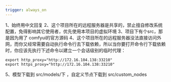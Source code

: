 ```yaml
---
trigger: always_on
---
```


1、始终用中文回复
2、这个项目所在的远程服务器是共享的，禁止擅自修改系统配置，免得影响其它使用者，优先使用本项目的虚拟环境
3、项目下有个src，那是因为用了 comfyui的官方源码
4、这个项目所在的远程服务器没法直接访问外网，而你又经常需要自动执行命令行去下载依赖，所以当你要打开命令行下载依赖时，你应该先执行下述命令以建立一个会话级别的临时代理：
```
export http_proxy="http://172.16.104.138:33210"
export https_proxy="http://172.16.104.138:33210"
```

5、模型下载到 src/models/下 ，自定义节点下载到  src/custom_nodes